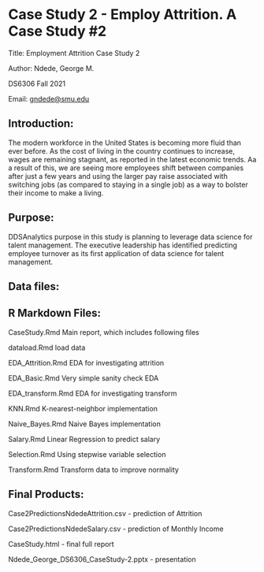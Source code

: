 # Case Study 2 - Employ Attrition. A Case Study #2

Title: Employment Attrition Case Study 2

Author: Ndede, George M.  

DS6306 Fall 2021

Email: gndede@smu.edu

## Introduction:

The modern workforce in the United States is becoming more fluid than ever before. 
As the cost of living in the country continues to increase, wages are remaining stagnant, as reported 
in the latest economic trends. Aa a result of this, we are seeing more employees shift between companies 
after just a few years and using the larger pay raise associated with switching jobs 
(as compared to staying in a single job) as a way to bolster their income to make a living.

## Purpose:

DDSAnalytics purpose in this study is planning to leverage data science for 
talent management. The executive leadership has identified predicting employee 
turnover as its first application of data science for talent management.

## Data files:

## R Markdown Files:

CaseStudy.Rmd      Main report, which includes following files


dataload.Rmd       load data

EDA_Attrition.Rmd  EDA for investigating attrition

EDA_Basic.Rmd      Very simple sanity check EDA

EDA_transform.Rmd  EDA for investigating transform

KNN.Rmd            K-nearest-neighbor implementation

Naive_Bayes.Rmd    Naive Bayes implementation

Salary.Rmd         Linear Regression to predict salary

Selection.Rmd  Using stepwise variable selection

Transform.Rmd      Transform data to improve normality

## Final Products:

Case2PredictionsNdedeAttrition.csv 		- prediction of Attrition

Case2PredictionsNdedeSalary.csv    		- prediction of Monthly Income

CaseStudy.html                      	- final full report

Ndede_George_DS6306_CaseStudy-2.pptx    - presentation
